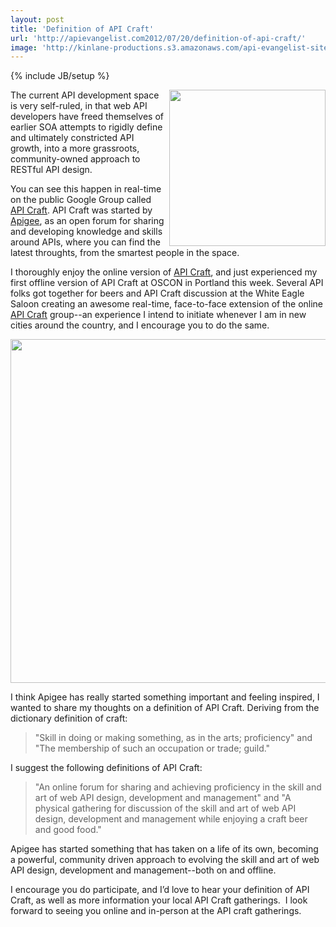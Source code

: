 ```yaml
---
layout: post
title: 'Definition of API Craft'
url: 'http://apievangelist.com2012/07/20/definition-of-api-craft/'
image: 'http://kinlane-productions.s3.amazonaws.com/api-evangelist-site/blog/apigee-logo.gif'
---
```

{% include JB/setup %}
<p>
     <a title="Apigee" href="http://apigee.com/" target="_blank"><img src="http://kinlane-productions.s3.amazonaws.com/api-service-providers/apigee-logo.gif"  width="250" align="right" /></a>
</p>
<p>
     The current API development space is very self-ruled, in that web API developers have freed themselves of earlier SOA attempts to rigidly define and ultimately constricted API growth, into a more grassroots, community-owned approach to RESTful API design.
</p>
<p>
     You can see this happen in real-time on the public Google Group called <a title="API Craft" href="https://groups.google.com/forum/?fromgroups!forum/api-craft">API Craft</a>. API Craft was started by <a title="Apigee" href="http://apigee.com/" target="_blank">Apigee</a>, as an open forum for sharing and developing knowledge and skills around APIs, where you can find the latest throughts, from the smartest people in the space.  
</p>
<p>
     I thoroughly enjoy the online version of <a title="API Craft" href="https://groups.google.com/forum/?fromgroups!forum/api-craft">API Craft</a>, and just experienced my first offline version of API Craft at OSCON in Portland this week. Several API folks got together for beers and API Craft discussion at the White Eagle Saloon creating an awesome real-time, face-to-face extension of the online <a title="API Craft" href="https://groups.google.com/forum/?fromgroups!forum/api-craft">API Craft</a> group--an experience I intend to initiate whenever I am in new cities around the country, and I encourage you to do the same.
</p>
<p>
     <img src="http://kinlane-productions.s3.amazonaws.com/oscon-drinkup-2.jpg"  width="550" />
</p>
<p>
     I think Apigee has really started something important and feeling inspired, I wanted to share my thoughts on a definition of API Craft. Deriving from the dictionary definition of craft:
</p>
<blockquote>
     "Skill in doing or making something, as in the arts; proficiency" and "The membership of such an occupation or trade; guild."
</blockquote>
<p>
     I suggest the following definitions of API Craft:
</p>
<blockquote>
     "An online forum for sharing and achieving proficiency in the skill and art of web API design, development and management" and "A physical gathering for discussion of the skill and art of web API design, development and management while enjoying a craft beer and good food."
</blockquote>
<p>
     Apigee has started something that has taken on a life of its own, becoming a powerful, community driven approach to evolving the skill and art of web API design, development and management--both on and offline.
</p>
<p>
     I encourage you do participate, and I’d love to hear your definition of API Craft, as well as more information your local API Craft gatherings.  I look forward to seeing you online and in-person at the API craft gatherings.
</p>
